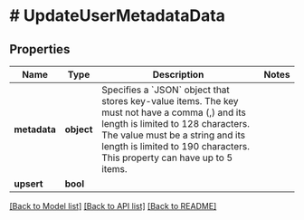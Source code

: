 # # UpdateUserMetadataData

## Properties

Name | Type | Description | Notes
------------ | ------------- | ------------- | -------------
**metadata** | **object** | Specifies a &#x60;JSON&#x60; object that stores key-value items. The key must not have a comma (,) and its length is limited to 128 characters. The value must be a string and its length is limited to 190 characters. This property can have up to 5 items. |
**upsert** | **bool** |  |

[[Back to Model list]](../../README.md#models) [[Back to API list]](../../README.md#endpoints) [[Back to README]](../../README.md)
